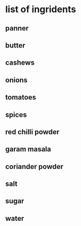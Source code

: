 # list of ingridents
## panner 
## butter 
## cashews
## onions
## tomatoes
## spices
## red chilli powder
## garam masala 
## coriander powder
## salt
## sugar
## water

